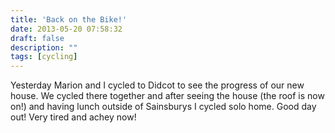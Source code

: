 ```yaml
---
title: 'Back on the Bike!'
date: 2013-05-20 07:58:32
draft: false
description: ""
tags: [cycling]
---
```


Yesterday Marion and I cycled to Didcot to see the progress of our new house. We cycled there together and after seeing the house (the roof is now on!) and having lunch outside of Sainsburys I cycled solo home. Good day out! Very tired and achey now!